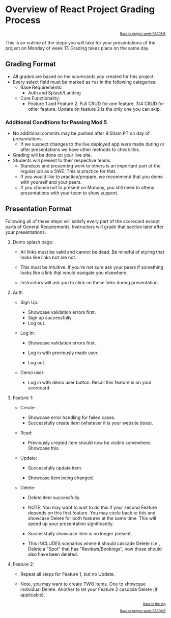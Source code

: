 # Overview of React Project Grading Process

<a name="#readme-top"></a>

<p align="right" style="font-size:10px">
  <a href="./README.md">Back to project week README</a>
</p>

This is an outline of the steps you will take for your presentations of the
project on Monday of week 17. Grading takes place on the same day.

## Grading Format

- All grades are based on the scorecards you created for this project.
- Every select field must be marked as `Yes` in the following categories:
  - Base Requirements:
    - Auth and Splash/Landing
  - Core Functionality:
    - Feature 1 and Feature 2. Full CRUD for one feature, 3/4 CRUD for other feature. Update on feature 2 is the only one you can skip.

### Additional Conditions for Passing Mod 5

- No additional commits may be pushed after 8:00am PT on day of presentations.
  - If we suspect changes to the live deployed app were made during or after
    presentations we have other methods to check this.
- Grading will be done on your live site.
- Students will present to their respective teams.
  - Standups and presenting work to others is an important part of the regular
    job as a SWE. This is practice for that.
  - If you would like to practice/prepare, we recommend that you demo with yourself and your peers.
  - If you choose not to present on Monday, you still need to attend presentations with your team to show support.

## Presentation Format

Following all of these steps will satisfy every part of the scorecard except
parts of General Requirements. Instructors will grade that section later after
your presentations.

1. Demo splash page:

   - All links must be valid and cannot be dead. Be mindful of styling that
     looks like links but are not.

   - This must be intuitive. If you're not sure ask your peers if something looks like a link that would navigate you elsewhere.

   - Instructors will ask you to click on these links during presentation.

2. Auth

   - Sign Up:

     - Showcase validation errors first.
     - Sign up successfully.
     - Log out.

   - Log In:

     - Showcase validation errors first.

     - Log in with previously made user.
     - Log out.

   - Demo user:
     - Log in with demo user button. Recall this feature is on your scorecard.

3. Feature 1:

   - Create:

     - Showcase error handling for failed cases.
     - Successfully create item (whatever it is your website does).

   - Read:

     - Previously created item should now be visible somewhere. Showcase this.

   - Update:

     - Successfully update item.

     - Showcase item being changed.

   - Delete:

     - Delete item successfully.

     - NOTE: You may want to wait to do this if your second Feature depends on
       this first feature. You may circle back to this and showcase Delete for
       both features at the same time. This will speed up your presentation
       significantly.

     - Successfully showcase item is no longer present.

     - This INCLUDES scenarios where it should cascade Delete (i.e., Delete a
       "Spot" that has "Reviews/Bookings", now those should also have been
       deleted.

4. Feature 2:

   - Repeat all steps for Feature 1, but no Update.

   - Note, you may want to create TWO items. One to showcase individual Delete.
     Another to let your Feature 2 cascade Delete (if applicable).

<p align="right" style="font-size:10px">
  <a href="#readme-top">Back to the top</a>
</p>
<p align="right" style="font-size:10px">
  <a href="./README.md">Back to project week README</a>
</p>
